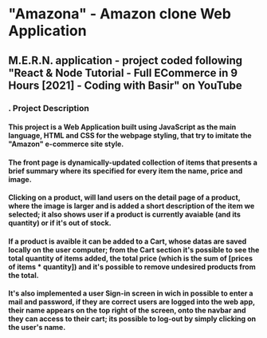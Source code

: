 # "Amazona" - Amazon clone Web Application
## M.E.R.N. application - project coded following "React & Node Tutorial - Full ECommerce in 9 Hours [2021] - Coding with Basir" on YouTube

### . Project Description 
#### This project is a Web Application built using JavaScript as the main language, HTML and CSS for the webpage styling, that try to imitate the "Amazon" e-commerce site style.
#### The front page is dynamically-updated collection of items that presents a brief summary where its specified for every item the name, price and image.
#### Clicking on a product, will land users on the detail page of a product, where the image is larger and is added a short description of the item we selected; it also shows user if a product is currently avaiable (and its quantity) or if it's out of stock.
#### If a product is avaible it can be added to a Cart, whose datas are saved locally on the user computer; from the Cart section it's possible to see the total quantity of items added, the total price (which is the sum of [prices of items * quantity]) and it's possible to remove undesired products from the total.
#### It's also implemented a user Sign-in screen in wich in possible to enter a mail and password, if they are correct users are logged into the web app, their name appears on the top right of the screen, onto the navbar and they can access to their cart; its possible to log-out by simply clicking on the user's name.

